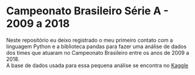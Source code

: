 # Campeonato Brasileiro Série A - 2009 a 2018

<p> Neste repositório eu deixo registrado o meu primeiro contato com a linguagem Python e a biblioteca pandas para fazer uma análise de dados dos times que atuaram no Campeonato Brasileiro entre os anos de 2009 a 2018. <br>
A base de dados usada para essa pequena análise se encontra no <a href='https://www.kaggle.com/beneditopvoa/campeonato-brasileiro-2009-2018'> Kaggle </a>


</p>
